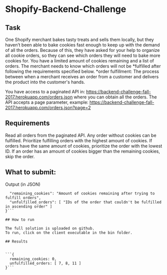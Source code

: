 # Shopify-Backend-Challenge

## Task

One Shopify merchant bakes tasty treats and sells them locally, but they haven’t been able to bake cookies fast enough to keep up with the demand of all the orders. Because of this, they have asked for your help to organize all cookie orders, so they can see which orders they will need to bake more cookies for. You have a limited amount of cookies remaining and a list of orders. The merchant needs to know which orders will not be *fulfilled after following the requirements specified below. 
*order fulfillment: The process between when a merchant receives an order from a customer and delivers the product into the customer's hands.

You have access to a paginated API in: https://backend-challenge-fall-2017.herokuapp.com/orders.json where you can obtain all the orders. The API accepts a page parameter, example: https://backend-challenge-fall-2017.herokuapp.com/orders.json?page=2

## Requirements

Read all orders from the paginated API. Any order without cookies can be fulfilled. Prioritize fulfilling orders with the highest amount of cookies. If orders have the same amount of cookies, prioritize the order with the lowest ID. If an order has an amount of cookies bigger than the remaining cookies, skip the order.

## What to submit:

Output (in JSON)

```{
  "remaining_cookies": "Amount of cookies remaining after trying to fulfill orders",
  "unfulfilled_orders": [ "IDs of the order that couldn't be fulfilled in ascending order" ]
}```

## How to run

The full solution is uploaded on github. 
To run, click on the client executable in the bin folder.

## Results


```{
  remaining_cookies: 0, 
  unfulfilled_orders: [ 7, 8, 11 ]
}```

